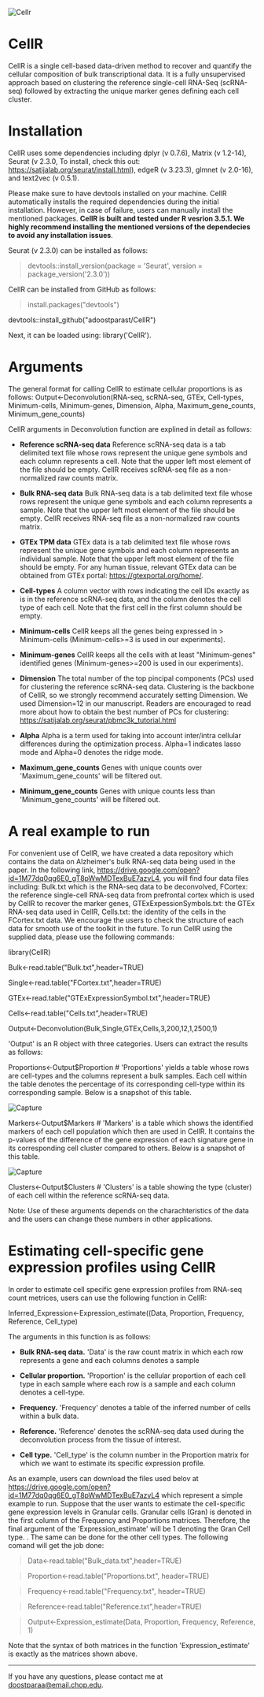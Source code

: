 ![Cellr](https://user-images.githubusercontent.com/24727526/65530825-aaaf0b00-dec6-11e9-9531-ca8a72a9abd4.JPG)

# CellR
CellR is a single cell-based data-driven method to recover and quantify the cellular composition of bulk transcriptional data. It is a fully unsupervised approach based on clustering the reference single-cell RNA-Seq (scRNA-seq) followed by extracting the unique marker genes defining each cell cluster. 


# Installation
CellR uses some dependencies including dplyr (v 0.7.6), Matrix (v 1.2-14), Seurat (v 2.3.0, To install, check this out: https://satijalab.org/seurat/install.html), edgeR (v 3.23.3), glmnet (v 2.0-16), and text2vec (v 0.5.1). 

Please make sure to have devtools installed on your machine. CellR automatically installs the required dependencies during the initial installation. However, in case of failure, users can manually install the mentioned packages. **CellR is built and tested under R vesrion 3.5.1. We highly recommend installing the mentioned versions of the dependecies to avoid any installation issues**.

Seurat (v 2.3.0) can be installed as follows:

> devtools::install_version(package = 'Seurat', version = package_version('2.3.0'))

CellR can be installed from GitHub as follows: 

> install.packages("devtools")

devtools::install_github("adoostparast/CellR")

Next, it can be loaded using: library('CellR').
# Arguments
The general format for calling CellR to estimate cellular proportions is as follows: 
Output<-Deconvolution(RNA-seq, scRNA-seq, GTEx, Cell-types, Minimum-cells, Minimum-genes, Dimension, Alpha, Maximum_gene_counts, Minimum_gene_counts)

CellR arguments in Deconvolution function are explined in detail as follows:
* **Reference scRNA-seq data**
Reference scRNA-seq data is a tab delimited text file whose rows represent the unique gene symbols and each column represents a cell. Note that the upper left most element of the file should be empty.
CellR receives scRNA-seq file as a non-normalized raw counts matrix.

* **Bulk RNA-seq data**
Bulk RNA-seq data is a tab delimited text file whose rows represent the unique gene symbols and each column represents a sample. Note that the upper left most element of the file should be empty.
CellR receives RNA-seq file as a non-normalized raw counts matrix.

* **GTEx TPM data**
GTEx data is a tab delimited text file whose rows represent the unique gene symbols and each column represents an individual sample. Note that the upper left most element of the file should be empty. For any human tissue, relevant GTEx data can be obtained from GTEx portal: https://gtexportal.org/home/.

* **Cell-types**
A column vector with rows indicating the cell IDs exactly as is in the reference scRNA-seq data, and the column denotes the cell type of each cell. Note that the first cell in the first column should be empty.

* **Minimum-cells**
CellR keeps all the genes being expressed in > Minimum-cells (Minimum-cells>=3 is used in our experiments).

* **Minimum-genes**
CellR keeps all the cells with at least "Minimum-genes" identified genes (Minimum-genes>=200 is used in our experiments).

* **Dimension**
The total number of the top pincipal components (PCs) used for clustering the reference scRNA-seq data. Clustering is the backbone of CellR, so we strongly recommend accurately setting Dimension. We used Dimension=12 in our manuscript. Readers are encouraged to read more about how to obtain the best number of PCs for clustering: https://satijalab.org/seurat/pbmc3k_tutorial.html

* **Alpha**
Alpha is a term used for taking into account inter/intra cellular differences during the optimization process. Alpha=1 indicates lasso mode and Alpha=0 denotes the ridge mode.

* **Maximum_gene_counts**
Genes with unique counts over 'Maximum_gene_counts' will be filtered out.

* **Minimum_gene_counts**
Genes with unique counts less than 'Minimum_gene_counts' will be filtered out.

# A real example to run
For convenient use of CellR, we have created a data repository which contains the data on Alzheimer's bulk RNA-seq data being used in the paper. In the following link, https://drive.google.com/open?id=1M77dq0qg6E0_gT8pWwMDTexBuE7azvL4, you will find four data files including: Bulk.txt which is the RNA-seq data to be deconvolved, FCortex: the reference single-cell RNA-seq data from prefrontal cortex which is used by CellR to recover the marker genes, GTExExpessionSymbols.txt: the GTEx RNA-seq data used in CellR, Cells.txt: the identity of the cells in the FCortex.txt data. We encourage the users to check the structure of each data for smooth use of the toolkit in the future.
To run CellR using the supplied data, please use the following commands:

library(CellR)

Bulk<-read.table("Bulk.txt",header=TRUE)

Single<-read.table("FCortex.txt",header=TRUE)

GTEx<-read.table("GTExExpressionSymbol.txt",header=TRUE)

Cells<-read.table("Cells.txt",header=TRUE)

Output<-Deconvolution(Bulk,Single,GTEx,Cells,3,200,12,1,2500,1)

'Output' is an R object with three categories. Users can extract the results as follows:

Proportions<-Output$Proportion      # 'Proportions' yields a table whose rows are cell-types and the columns represent a bulk samples. Each cell within the table denotes the percentage of its corresponding cell-type within its corresponding sample. Below is a snapshot of this table.

![Capture](https://user-images.githubusercontent.com/24727526/65543165-a1ca3380-dede-11e9-82ab-b3ae398a3e90.JPG)


Markers<-Output$Markers   # 'Markers' is a table which shows the identified markers of each cell population which then are used in CellR. It contains the p-values of the difference of the gene expression of each signature gene in its corresponding cell cluster compared to others. Below is a snapshot of this table.

![Capture](https://user-images.githubusercontent.com/24727526/65543507-464c7580-dedf-11e9-9a42-e34b34910db5.JPG)

Clusters<-Output$Clusters  # 'Clusters' is a table showing the type (cluster) of each cell within the reference scRNA-seq data.




Note: Use of these arguments depends on the charachteristics of the data and the users can change these numbers in other applications.


# Estimating cell-specific gene expression profiles using CellR

In order to estimate cell specific gene expression profiles from RNA-seq count metrices, users can use the following function in CellR: 

Inferred_Expression<-Expression_estimate((Data, Proportion, Frequency, Reference, Cell_type)

The arguments in this function is as follows:

* **Bulk RNA-seq data.**
'Data' is the raw count matrix in which each row represents a gene and each columns denotes a sample

* **Cellular proportion.**
'Proportion' is the cellular proportion of each cell type in each sample where each row is a sample and each column denotes a cell-type.
* **Frequency.**
'Frequency' denotes a table of the inferred number of cells within a bulk data.

* **Reference.**
'Reference' denotes the scRNA-seq data used during the deconvolution process from the tissue of interest.

* **Cell type.**
'Cell_type' is the column number in the Proportion matrix for which we want to estimate its specific expression profile.

As an example, users can download the files used belov at https://drive.google.com/open?id=1M77dq0qg6E0_gT8pWwMDTexBuE7azvL4 which represent a simple example to run. Suppose that the user wants to estimate the cell-specific gene expression levels in Granular cells. Granular cells (Gran) is denoted in the first column of the Frequency and Proportions matrices. Therefore, the final argument of the 'Expression_estimate' will be 1 denoting the Gran Cell type. . The same can be done for the other cell types. The following comand will get the job done:

> Data<-read.table("Bulk_data.txt",header=TRUE)

> Proportion<-read.table("Proportions.txt", header=TRUE)

>Frequency<-read.table("Frequency.txt", header=TRUE)

>Reference<-read.table("Reference.txt",header=TRUE)

> Output<-Expression_estimate(Data, Proportion, Frequency, Reference, 1)

Note that the syntax of both matrices in the function 'Expression_estimate' is exactly as the matrices shown above.

------------------------------------------------------------------------------------------------------------------------
If you have any questions, please contact me at doostparaa@email.chop.edu.



